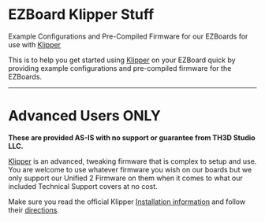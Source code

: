 # EZBoard Klipper Stuff
Example Configurations and Pre-Compiled Firmware for our EZBoards for use with [Klipper](https://github.com/Klipper3d/klipper)

This is to help you get started using [Klipper](https://github.com/Klipper3d/klipper) on your EZBoard quick by providing example configurations and pre-compiled firmware for the EZBoards.

----------

# Advanced Users ONLY

**These are provided AS-IS with no support or guarantee from TH3D Studio LLC.**

[Klipper](https://github.com/Klipper3d/klipper) is an advanced, tweaking firmware that is complex to setup and use. You are welcome to use whatever firmware you wish on our boards but we only support our Unified 2 Firmware on them when it comes to what our included Technical Support covers at no cost.

Make sure you read the official Klipper [Installation information](https://www.klipper3d.org/Installation.html) and follow their [directions](https://www.klipper3d.org/Overview.html).
